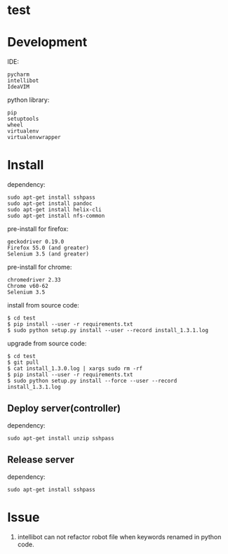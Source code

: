 # test

# Development

IDE:

    pycharm
    intellibot
    IdeaVIM
    
python library:
 
    pip
    setuptools
    wheel
    virtualenv
    virtualenvwrapper

# Install

dependency:

    sudo apt-get install sshpass
    sudo apt-get install pandoc
    sudo apt-get install helix-cli
    sudo apt-get install nfs-common

pre-install for firefox:

    geckodriver 0.19.0
    Firefox 55.0 (and greater)
    Selenium 3.5 (and greater)
    
pre-install for chrome:

    chromedriver 2.33
    Chrome v60-62
    Selenium 3.5

install from source code:

    $ cd test
    $ pip install --user -r requirements.txt
    $ sudo python setup.py install --user --record install_1.3.1.log

upgrade from source code:

    $ cd test
    $ git pull
    $ cat install_1.3.0.log | xargs sudo rm -rf
    $ pip install --user -r requirements.txt
    $ sudo python setup.py install --force --user --record install_1.3.1.log

## Deploy server(controller)

dependency:

    sudo apt-get install unzip sshpass

## Release server

dependency:

    sudo apt-get install sshpass

# Issue

1. intellibot can not refactor robot file when keywords renamed in python code.
